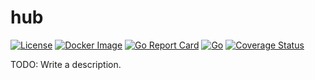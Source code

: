 # hub

[![License](https://img.shields.io/github/license/fuzzingbits/hub)](https://github.com/fuzzingbits/hub/blob/master/LICENSE)
[![Docker Image](https://img.shields.io/badge/container-Docker-blue)](https://hub.docker.com/r/fuzzingbits/hub)
[![Go Report Card](https://goreportcard.com/badge/github.com/fuzzingbits/hub)](https://goreportcard.com/report/github.com/fuzzingbits/hub)
[![Go](https://github.com/fuzzingbits/hub/workflows/Go/badge.svg)](https://github.com/fuzzingbits/hub/actions)
[![Coverage Status](https://coveralls.io/repos/github/fuzzingbits/hub/badge.svg?branch=master)](https://coveralls.io/github/fuzzingbits/hub?branch=master)

TODO: Write a description.
